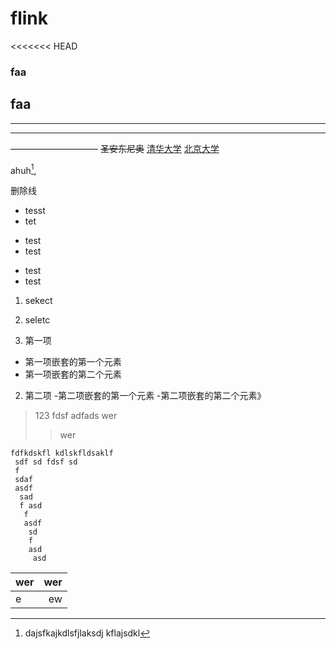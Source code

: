# flink
<<<<<<< HEAD
### faa
##  faa



***
* * *
——————————
~~圣安东尼奥~~
<u>清华大学</u>
<u>北京大学</u>

ahuh[^asf],
[^asf]:dajsfkajkdlsfjlaksdj kflajsdkl 

删除线


* tesst
* tet
+ test
+ test
- test
- test
1. sekect
2. seletc

1. 第一项
- 第一项嵌套的第一个元素
- 第一项嵌套的第二个元素
2. 第二项
-第二项嵌套的第一个元素
-第二项嵌套的第二个元素》
> 123
> fdsf 
> adfads 
>wer
>>wer


    fdfkdskfl kdlskfldsaklf
     sdf sd fdsf sd
     f 
     sdaf 
     asdf
      sad
      f asd
       f
       asdf
        sd
        f 
        asd
         asd
          
 | wer | wer |
 |:----|----:|
 |e  | ew |
           


